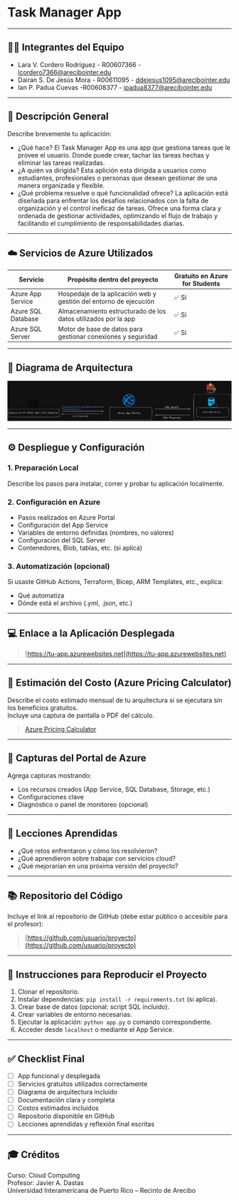 # Task Manager App

---

## 🧑‍💻 Integrantes del Equipo
- Lara V. Cordero Rodríguez - R00607366 - lcordero7366@arecibointer.edu
- Dairan S. De Jesús Mora - R00611095 - ddejesus1095@arecibointer.edu
- Ian P. Padua Cuevas -R00608377 - ipadua8377@arecibointer.edu

---

## 🎯 Descripción General
Describe brevemente tu aplicación:
- ¿Qué hace?
  El Task Manager App es una app que gestiona tareas que le provee el usuario. Donde puede crear, tachar las tareas hechas y eliminar las tareas realizadas.
- ¿A quién va dirigida?
  Esta aplición esta dirigida a usuarios como estudiantes, profesionales o personas que desean gestionar de una manera organizada y flexible.
- ¿Qué problema resuelve o qué funcionalidad ofrece?
  La aplicación está diseñada para enfrentar los desafíos relacionados con la falta de organización y el control ineficaz de tareas. Ofrece una forma clara y ordenada de gestionar actividades, optimizando el flujo de trabajo y facilitando el cumplimiento de responsabilidades diarias. 
---

## ☁️ Servicios de Azure Utilizados

| Servicio              | Propósito dentro del proyecto                                             | Gratuito en Azure for Students |
| --------------------- | ------------------------------------------------------------------------- | ------------------------------ |
| Azure App Service     | Hospedaje de la aplicación web y gestión del entorno de ejecución         | ✅ Sí                           |
| Azure SQL Database    | Almacenamiento estructurado de los datos utilizados por la app            | ✅ Sí                           |
| Azure SQL Server      | Motor de base de datos para gestionar conexiones y seguridad              | ✅ Sí                           |


--- 

## 🧱 Diagrama de Arquitectura

![Diagrama](./imgs/diagrama_infraestructura_azure.png)

---

## ⚙️ Despliegue y Configuración

### 1. Preparación Local
Describe los pasos para instalar, correr y probar tu aplicación localmente.



### 2. Configuración en Azure
- Pasos realizados en Azure Portal
- Configuración del App Service
- Variables de entorno definidas (nombres, no valores)
- Configuración del SQL Server
- Contenedores, Blob, tablas, etc. (si aplica)

### 3. Automatización (opcional)
Si usaste GitHub Actions, Terraform, Bicep, ARM Templates, etc., explica:
- Qué automatiza
- Dónde está el archivo (.yml, .json, etc.)

---

## 💻 Enlace a la Aplicación Desplegada
> [https://tu-app.azurewebsites.net](https://tu-app.azurewebsites.net)

---

## 💸 Estimación del Costo (Azure Pricing Calculator)
Describe el costo estimado mensual de tu arquitectura si se ejecutara sin los beneficios gratuitos.  
Incluye una captura de pantalla o PDF del cálculo.  
> [Azure Pricing Calculator](https://azure.microsoft.com/en-us/pricing/calculator/)

---

## 📁 Capturas del Portal de Azure
Agrega capturas mostrando:
- Los recursos creados (App Service, SQL Database, Storage, etc.)
- Configuraciones clave
- Diagnóstico o panel de monitoreo (opcional)

---

## 📘 Lecciones Aprendidas
- ¿Qué retos enfrentaron y cómo los resolvieron?
- ¿Qué aprendieron sobre trabajar con servicios cloud?
- ¿Qué mejorarían en una próxima versión del proyecto?

---

## 📚 Repositorio del Código
Incluye el link al repositorio de GitHub (debe estar público o accesible para el profesor):
> [https://github.com/usuario/proyecto](https://github.com/usuario/proyecto)

---

## 📄 Instrucciones para Reproducir el Proyecto
1. Clonar el repositorio.
2. Instalar dependencias: `pip install -r requirements.txt` (si aplica).
3. Crear base de datos (opcional: script SQL incluido).
4. Crear variables de entorno necesarias.
5. Ejecutar la aplicación: `python app.py` o comando correspondiente.
6. Acceder desde `localhost` o mediante el App Service.

---

## ✅ Checklist Final
- [ ] App funcional y desplegada
- [ ] Servicios gratuitos utilizados correctamente
- [ ] Diagrama de arquitectura incluido
- [ ] Documentación clara y completa
- [ ] Costos estimados incluidos
- [ ] Repositorio disponible en GitHub
- [ ] Lecciones aprendidas y reflexión final escritas

---

## 🎓 Créditos
Curso: Cloud Computing  
Profesor: Javier A. Dastas  
Universidad Interamericana de Puerto Rico – Recinto de Arecibo